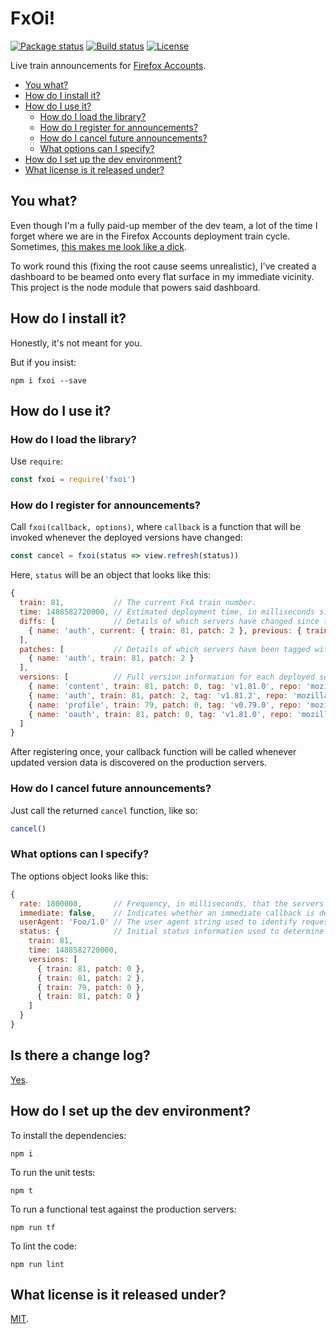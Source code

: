 # FxOi!

[![Package status](https://img.shields.io/npm/v/fxoi.svg?style=flat-square)](https://www.npmjs.com/package/fxoi)
[![Build status](https://img.shields.io/travis/philbooth/FxOi.svg?style=flat-square)](https://travis-ci.org/philbooth/FxOi)
[![License](https://img.shields.io/github/license/philbooth/fxoi.svg?style=flat-square)](https://opensource.org/licenses/MIT)

Live train announcements for [Firefox Accounts](https://accounts.firefox.com/).

* [You what?](#you-what)
* [How do I install it?](#how-do-i-install-it)
* [How do I use it?](#how-do-i-use-it)
  * [How do I load the library?](#how-do-i-load-the-library)
  * [How do I register for announcements?](#how-do-i-register-for-announcements)
  * [How do I cancel future announcements?](how-do-i-cancel-future-announcements)
  * [What options can I specify?](#what-options-can-i-specify)
* [How do I set up the dev environment?](#how-do-i-set-up-the-dev-environment)
* [What license is it released under?](#what-license-is-it-released-under)

## You what?

Even though I'm
a fully paid-up member
of the dev team,
a lot of the time
I forget where we are
in the Firefox Accounts
deployment train cycle.
Sometimes,
[this makes me look like a dick](https://github.com/mozilla/fxa-activity-metrics/issues/57#issuecomment-283642668).

To work round this
(fixing the root cause
seems unrealistic),
I've created a dashboard
to be beamed onto every flat surface
in my immediate vicinity.
This project is the node module
that powers said dashboard.

## How do I install it?

Honestly,
it's not meant for you.

But if you insist:

```
npm i fxoi --save
```

## How do I use it?

### How do I load the library?

Use `require`:

```js
const fxoi = require('fxoi')
```

### How do I register for announcements?

Call `fxoi(callback, options)`,
where `callback` is a function
that will be invoked whenever
the deployed versions have changed:

```js
const cancel = fxoi(status => view.refresh(status))
```

Here,
`status` will be an object
that looks like this:

```js
{
  train: 81,           // The current FxA train number.
  time: 1488582720000, // Estimated deployment time, in milliseconds since the epoch, UTC.
  diffs: [             // Details of which servers have changed since the last announcement.
    { name: 'auth', current: { train: 81, patch: 2 }, previous: { train: 81, patch: 1 } }
  ],
  patches: [           // Details of which servers have been tagged with a patch level.
    { name: 'auth', train: 81, patch: 2 }
  ],
  versions: [          // Full version information for each deployed server.
    { name: 'content', train: 81, patch: 0, tag: 'v1.81.0', repo: 'mozilla/fxa-content-server' },
    { name: 'auth', train: 81, patch: 2, tag: 'v1.81.2', repo: 'mozilla/fxa-auth-server-private' },
    { name: 'profile', train: 79, patch: 0, tag: 'v0.79.0', repo: 'mozilla/fxa-profile-server' },
    { name: 'oauth', train: 81, patch: 0, tag: 'v1.81.0', repo: 'mozilla/fxa-oauth-server' }
  ]
}
```

After registering once,
your callback function will be called
whenever updated version data
is discovered
on the production servers.

### How do I cancel future announcements?

Just call the returned `cancel` function, like so:

```js
cancel()
```

### What options can I specify?

The options object looks like this:

```js
{
  rate: 1800000,       // Frequency, in milliseconds, that the servers will be checked. Defaults to 1 hour.
  immediate: false,    // Indicates whether an immediate callback is desired. Defaults to `true`.
  userAgent: 'Foo/1.0' // The user agent string used to identify requests to the server.
  status: {            // Initial status information used to determine whether the data has changed.
    train: 81,
    time: 1488582720000,
    versions: [
	  { train: 81, patch: 0 },
	  { train: 81, patch: 2 },
	  { train: 79, patch: 0 },
	  { train: 81, patch: 0 }
    ]
  }
}
```

## Is there a change log?

[Yes](CHANGELOG.md).

## How do I set up the dev environment?

To install the dependencies:

```
npm i
```

To run the unit tests:

```
npm t
```

To run a functional test against the production servers:

```
npm run tf
```

To lint the code:

```
npm run lint
```

## What license is it released under?

[MIT](LICENSE).

